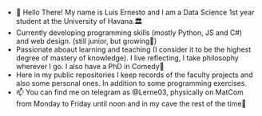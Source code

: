 - 👋 Hello There! My name is Luis Ernesto and I am a Data Science 1st year student at the University of Havana.🏛
-  Currently developing programming skills (mostly Python, JS and C#) and web design. (still junior, but growing🥸) 
-  Passionate aboaut learning and teaching (I consider it to be the highest degree of mastery of knowledge). I live reflecting, I take philosophy wherever I go. I also have a PhD in Comedy🤡
- Here in my public repositories I keep records of the faculty projects and also some personal ones. In addition to some programming exercises. 
- 📫 You can find me on telegram as @Lerne03, physically on MatCom from Monday to Friday until noon and in my cave the rest of the time👤


<!---
LFrench03/LFrench03 is a ✨ special ✨ repository because its `README.md` (this file) appears on your GitHub profile.
You can click the Preview link to take a look at your changes.
--->
